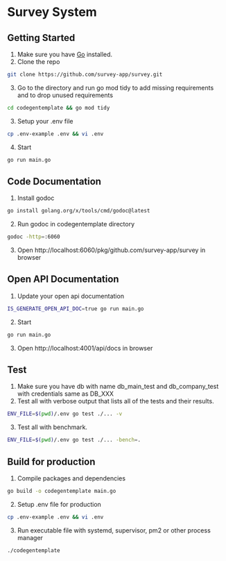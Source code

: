 # Survey System

## Getting Started
1. Make sure you have [Go](https://go.dev) installed.
2. Clone the repo
```bash
git clone https://github.com/survey-app/survey.git
```
3. Go to the directory and run go mod tidy to add missing requirements and to drop unused requirements
```bash
cd codegentemplate && go mod tidy
```
3. Setup your .env file
```bash
cp .env-example .env && vi .env
```
4. Start
```bash
go run main.go
```

## Code Documentation
1. Install godoc
```bash
go install golang.org/x/tools/cmd/godoc@latest
```
2. Run godoc in codegentemplate directory
```bash
godoc -http=:6060
```
3. Open http://localhost:6060/pkg/github.com/survey-app/survey in browser

## Open API Documentation
1. Update your open api documentation
```bash
IS_GENERATE_OPEN_API_DOC=true go run main.go
```
2. Start
```bash
go run main.go
```
3. Open http://localhost:4001/api/docs in browser

## Test
1. Make sure you have db with name db_main_test and db_company_test with credentials same as DB_XXX
2. Test all with verbose output that lists all of the tests and their results.
```bash
ENV_FILE=$(pwd)/.env go test ./... -v
```
3. Test all with benchmark.
```bash
ENV_FILE=$(pwd)/.env go test ./... -bench=.
```

## Build for production
1. Compile packages and dependencies
```bash
go build -o codegentemplate main.go
```
2. Setup .env file for production
```bash
cp .env-example .env && vi .env
```
3. Run executable file with systemd, supervisor, pm2 or other process manager
```bash
./codegentemplate
```